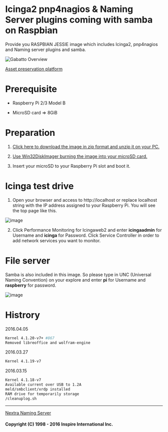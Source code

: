# Icinga2 pnp4nagios &amp; Naming Server plugins coming with samba on Raspbian
Provide you RASPBIAN JESSIE image which includes Icinga2, pnp4nagios and Naming server plugins and samba.

![Gabatto Overview](http://www.inspire-intl.com/images/miezou_overview.jpg)

[Asset preservation platform](http://www.gabatto.com/docs/gabatto_intro_en.pdf)


# Prerequisite
- Raspberry Pi 2/3 Model B

- MicroSD card => 8GiB

# Preparation
1) [Click here to download the image in zip format and unzip it on your PC.](https://drive.google.com/open?id=0BzoHG_c1WjF5djN1NTNRWDVvWlE)

2) [Use Win32DiskImager burning the image into your microSD card.](http://www.raspberry-projects.com/pi/pi-operating-systems/win32diskimager)

3) Insert your microSD to your Raspberry Pi slot and boot it.


# Icinga test drive
1) Open your browser and access to http://localhost or replace localhost string with the IP address assigned to your Raspberry Pi. You will see the top page like this.

![image](http://www.inspire-intl.com/images/gabatto_top.jpg)


2) Click Performance Monitoring for Icingaweb2 and enter __icingaadmin__ for Username and __icinga__ for Password. Click Service Controller in order to add network services you want to monitor.


# File server
Samba is also included in this image.  So please type in UNC (Universal Naming Convention) on your explore and enter __pi__ for Username and __raspberry__ for password.

![image](http://www.inspire-intl.com/images/miezou_samba.jpg)


# Histrory
2016.04.05
```sh
Kernel 4.1.20-v7+ #867
Removed libreoffice and wolfram-engine
```

2016.03.27
```sh
Kernel 4.1.19-v7
```

2016.03.15
```sh
Kernel 4.1.18-v7
Available current over USB to 1.2A
meld/smbclient/xrdp installed
RAM drive for temporarily storage
/cleanuplog.sh
```
---

[Nextra Naming Server](http://inspire-intl.com/product/product_nextra.html#icinga)

#### Copyright (C) 1998 - 2016  Inspire International Inc.
